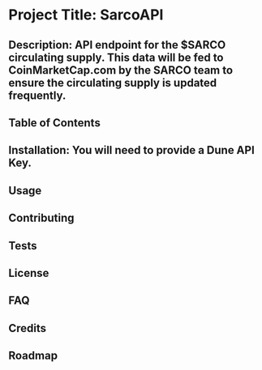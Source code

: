 

# Project Title: SarcoAPI

## Description: API endpoint for the $SARCO circulating supply. This data will be fed to CoinMarketCap.com by the SARCO team to ensure the circulating supply is updated frequently.

## Table of Contents

## Installation: You will need to provide a Dune API Key.

## Usage

## Contributing

## Tests

## License

## FAQ

## Credits

## Roadmap
